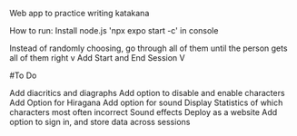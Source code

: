 Web app to practice writing katakana

How to run: 
Install node.js
'npx expo start -c' in console



Instead of randomly choosing, go through all of them until the person gets all of them right v
Add Start and End Session V

#To Do

Add diacritics and diagraphs
Add option to disable and enable characters
Add Option for Hiragana
Add option for sound
Display Statistics of which characters most often incorrect
Sound effects
Deploy as a website
Add option to sign in, and store data across sessions